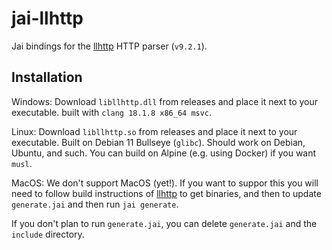 # jai-llhttp

Jai bindings for the [llhttp](https://github.com/nodejs/llhttp) HTTP parser (`v9.2.1`).

## Installation

Windows: Download `libllhttp.dll` from releases and place it next to your executable. built with `clang 18.1.8 x86_64 msvc`.

Linux: Download `libllhttp.so` from releases and place it next to your executable. Built on Debian 11 Bullseye (`glibc`). Should work on Debian, Ubuntu, and such. You can build on Alpine (e.g. using Docker) if you want `musl`.

MacOS: We don't support MacOS (yet!). If you want to suppor this you will need to follow build instructions of [llhttp](https://github.com/nodejs/llhttp) to get binaries, and then to update `generate.jai` and then run `jai generate`.

If you don't plan to run `generate.jai`, you can delete `generate.jai` and the `include` directory.
